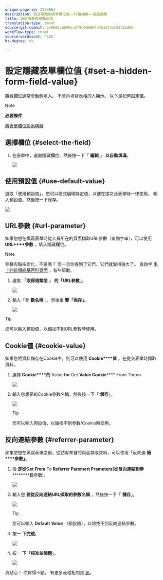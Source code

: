 ```yaml
---
unique-page-id: 2359663
description: 設定隱藏的表單欄位值——行銷檔案——產品檔案
title: 設定隱藏表單欄位值
translation-type: tm+mt
source-git-commit: 5c9683c6b00ccbf9e9d606fd4513432c9872ad00
workflow-type: tm+mt
source-wordcount: '323'
ht-degree: 0%

---
```



# 設定隱藏表單欄位值 {#set-a-hidden-form-field-value}

隱藏欄位通常會動態填入。 不會向填寫表格的人顯示。 以下是如何設定值。

>[!NOTE]
>
>**必要條件**
>
>[將表單欄位設為隱藏](set-a-form-field-as-hidden.md)

## 選擇欄位 {#select-the-field}

1. 在表單中，選取隱藏欄位，然後按一下「 **編輯** 」 **以自動填滿**。

   ![](assets/autofill.png)

## 使用預設值 {#use-default-value}

選取「使用預設值」，您可以硬式編碼特定值，以便在提交此表單時一律使用。 輸入預設值，然後按一下保存。

![](assets/image2014-9-15-13-3a5-3a27.png)

## URL參數 {#url-parameter}

如果您想在填寫表單時從人員所在的頁面擷取URL參數（查詢字串），可以使用 **URL****參數** ，填入隱藏欄位。

>[!NOTE]
>
>參數有點技術化，不是嗎？ 但一旦你得到了它們，它們就變得強大了。 查詢字 [串上的這個維基百科頁面](http://en.wikipedia.org/wiki/Query_string) ，有些幫助。

1. 選取 **「取得值類型** 」 **的「URL參數」**。

   ![](assets/image2014-9-15-13-3a6-3a48.png)

1. 輸入「參 **數名稱** 」，然後單 **擊「保存」**。

   ![](assets/image2014-9-15-13-3a7-3a35.png)

>[!TIP]
>
>您可以輸入預設值，以備找不到URL參數時使用。

## Cookie值 {#cookie-value}

如果您將資料儲存在Cookie中，則可以使用 **Cookie****值** ，在提交表單時擷取資料。

1. 選擇 **Cookie****的** Value **for** Get **Value Cookie****** From Throm

   ![](assets/image2014-9-15-13-3a8-3a21.png)

1. 輸入您想要的Cookie參數名稱，然後按一下「 **儲存**」。

   ![](assets/image2014-9-15-13-3a8-3a43.png)

   >[!TIP]
   >
   >您可以輸入預設值，以備找不到參數/Cookie時使用。

## 反向連結參數 {#referrer-parameter}

如果您想在填寫表單之前，從訪客來自的頁面擷取資料，可以使用「反向連 **結****參數」**。

1. 設 **定從Get** **From** To **Referrer Paremert Prameters(從反向連結到參**********&#x200B;數參數)。

   ![](assets/image2014-9-15-13-3a9-3a31.png)

1. 輸入您 **要從反向連結URL擷取的參數名稱** ，然後按一下「 **儲存」**。

   ![](assets/image2014-9-15-13-3a9-3a56.png)

   >[!TIP]
   >
   >您可以輸入 **Default** **Value** （預設值），以防找不到反向連結參數。

1. 按一 **下完成**。

   ![](assets/image2014-9-15-13-3a10-3a26.png)

1. 按一 **下「核准並關閉**」。

   ![](assets/image2014-9-15-13-3a10-3a43.png)

真貼心！ 你幹得不錯。 有更多表格相關資 [訊](http://docs.marketo.com/display/docs/forms)。
